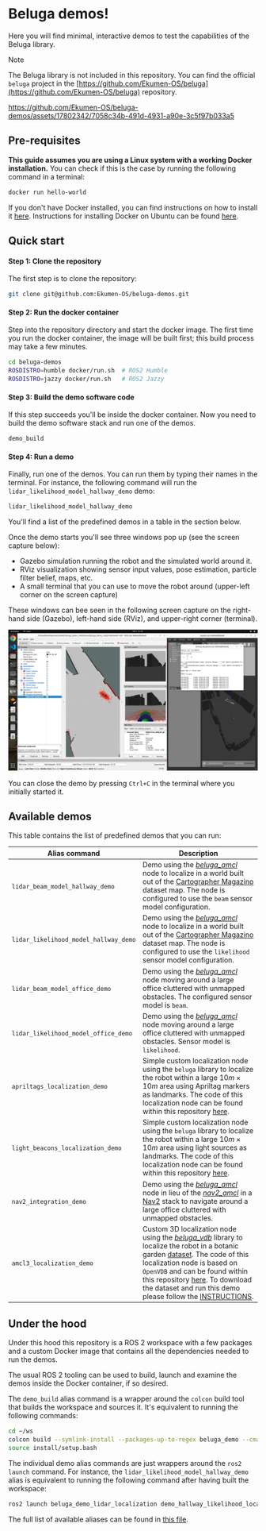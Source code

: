 # Beluga demos!

Here you will find minimal, interactive demos to test the capabilities of the Beluga library.

> [!NOTE]
> The Beluga library is not included in this repository.
> You can find the official `beluga` project in the [https://github.com/Ekumen-OS/beluga](https://github.com/Ekumen-OS/beluga) repository.

https://github.com/Ekumen-OS/beluga-demos/assets/17802342/7058c34b-491d-4931-a90e-3c5f97b033a5

## Pre-requisites

**This guide assumes you are using a Linux system with a working Docker installation.** You can check if this is the case by running the following command in a terminal:

```bash
docker run hello-world
```

If you don't have Docker installed, you can find instructions on how to install it [here](https://docs.docker.com/get-docker/). Instructions for installing Docker on Ubuntu can be found [here](https://docs.docker.com/engine/install/ubuntu/).

## Quick start

#### Step 1: Clone the repository
The first step is to clone the repository:

```bash
git clone git@github.com:Ekumen-OS/beluga-demos.git
```

#### Step 2: Run the docker container

Step into the repository directory and start the docker image. The first time you run the docker container, the image will be built first; this build process may take a few minutes.

```bash
cd beluga-demos
ROSDISTRO=humble docker/run.sh  # ROS2 Humble
ROSDISTRO=jazzy docker/run.sh   # ROS2 Jazzy
```

#### Step 3: Build the demo software code

If this step succeeds you'll be inside the docker container. Now you need to build the demo software stack and run one of the demos.

```bash
demo_build
```

#### Step 4: Run a demo

Finally, run one of the demos. You can run them by typing their names in the terminal. For instance, the following command will run the `lidar_likelihood_model_hallway_demo` demo:

```bash
lidar_likelihood_model_hallway_demo
```

You'll find a list of the predefined demos in a table in the section below.

Once the demo starts you'll see three windows pop up (see the screen capture below):

- Gazebo simulation running the robot and the simulated world around it.
- RViz visualization showing sensor input values, pose estimation, particle filter belief, maps, etc.
- A small terminal that you can use to move the robot around (upper-left corner on the screen capture)

These windows can bee seen in the following screen capture on the right-hand side (Gazebo), left-hand side (RViz), and upper-right corner (terminal).

![Demo running](media/demo_running.png)

You can close the demo by pressing `Ctrl+C` in the terminal where you initially started it.

## Available demos

This table contains the list of predefined demos that you can run:

| Alias command                        | Description                                                                                                                                                                                                                                                                                                                                                           |
|--------------------------------------|-----------------------------------------------------------------------------------------------------------------------------------------------------------------------------------------------------------------------------------------------------------------------------------------------------------------------------------------------------------------------|
| `lidar_beam_model_hallway_demo`      | Demo using the [_beluga_amcl_](https://github.com/Ekumen-OS/beluga/tree/main/beluga_amcl) node to localize in a world built out of the [Cartographer Magazino](https://github.com/magazino/cartographer_magazino?tab=readme-ov-file#data) dataset map. The node is configured to use the `beam` sensor model configuration.                                           |
| `lidar_likelihood_model_hallway_demo`| Demo using the [_beluga_amcl_](https://github.com/Ekumen-OS/beluga/tree/main/beluga_amcl) node to localize in a world built out of the [Cartographer Magazino](https://github.com/magazino/cartographer_magazino?tab=readme-ov-file#data) dataset map. The node is configured to use the `likelihood` sensor model configuration.                                     |
| `lidar_beam_model_office_demo`       | Demo using the [_beluga_amcl_](https://github.com/Ekumen-OS/beluga/tree/main/beluga_amcl) node moving around a large office cluttered with unmapped obstacles. The configured sensor model is `beam`.                                                                                                                                                                 |
| `lidar_likelihood_model_office_demo` | Demo using the [_beluga_amcl_](https://github.com/Ekumen-OS/beluga/tree/main/beluga_amcl) node moving around a large office cluttered with unmapped obstacles. Sensor model is `likelihood`.                                                                                                                                                                          |
| `apriltags_localization_demo`        | Simple custom localization node using the `beluga` library to localize the robot within a large $10m \times 10m$ area using Apriltag markers as landmarks. The code of this localization node can be found within this repository [here](https://github.com/Ekumen-OS/beluga-demos/blob/main/localization/beluga_demo_fiducial_localization/src/beluga_lmcl_demo.cpp). |
| `light_beacons_localization_demo`    | Simple custom localization node using the `beluga` library to localize the robot within a large $10m \times 10m$ area using light sources as landmarks. The code of this localization node can be found within this repository [here](https://github.com/Ekumen-OS/beluga-demos/blob/main/localization/beluga_demo_bearing_localization/src/beluga_bmcl_demo.cpp).     |
| `nav2_integration_demo`              | Demo using the [_beluga_amcl_](https://github.com/Ekumen-OS/beluga/tree/main/beluga_amcl) node in lieu of the [_nav2_amcl_](https://github.com/ros-navigation/navigation2/tree/main/nav2_amcl) in a [Nav2](https://docs.nav2.org/) stack to navigate around a large office cluttered with unmapped obstacles.                                                                 |
| `amcl3_localization_demo`            | Custom 3D localization node using the [_beluga_vdb_](https://github.com/Ekumen-OS/beluga/tree/main/beluga_vdb) library to localize the robot in a botanic garden [dataset](https://github.com/robot-pesg/BotanicGarden). The code of this localization node is based on `OpenVDB` and can be found within this repository [here](https://github.com/Ekumen-OS/beluga/blob/main/beluga_vdb/include/beluga_vdb/sensor/vdb_likelihood_field_model.hpp). To download the dataset and run this demo please follow the [INSTRUCTIONS](localization/beluga_demo_amcl3_localization/doc/README.md). |

## Under the hood

Under this hood this repository is a ROS 2 workspace with a few packages and a custom Docker image that contains all the dependencies needed to run the demos.

The usual ROS 2 tooling can be used to build, launch and examine the demos inside the Docker container, if so desired.

The `demo_build` alias command is a wrapper around the `colcon` build tool that builds the workspace and sources it. It's equivalent to running the following commands:

```bash
cd ~/ws
colcon build --symlink-install --packages-up-to-regex beluga_demo --cmake-args -DCMAKE_BUILD_TYPE=Release
source install/setup.bash
```

The individual demo alias commands are just wrappers around the `ros2 launch` command. For instance, the `lidar_likelihood_model_hallway_demo` alias is equivalent to running the following command after having built the workspace:

```bash
ros2 launch beluga_demo_lidar_localization demo_hallway_likelihood_localization.launch.py
```

The full list of available aliases can be found in [this file](https://github.com/Ekumen-OS/beluga-demos/blob/main/docker/files/DOTaliases).
